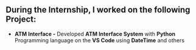 ## During the Internship, I worked on the following Project:  

  - **ATM Interface -** Developed **ATM Interface System** with **Python** Programming language on the **VS Code** using **DateTime** and others
